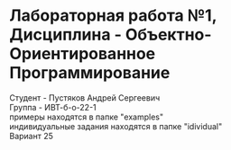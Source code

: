 # Лабораторная работа №1, Дисциплина - Объектно-Ориентированное Программирование
Студент - Пустяков Андрей Сергеевич
<br>
Группа - ИВТ-б-о-22-1
<br>
примеры находятся в папке "examples"
<br>
индивидуальные задания находятся в папке "idividual"
<br>
Вариант 25